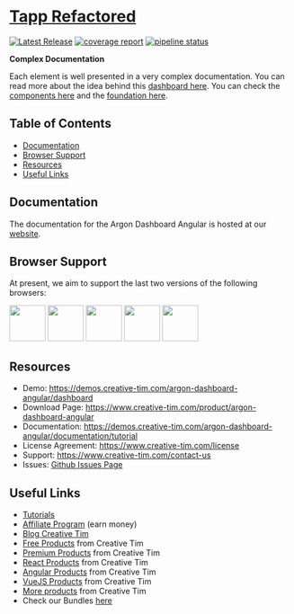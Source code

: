 # [Tapp Refactored](http://tapp.dylanwarrell.com/)

[![Latest Release](https://gitlab.com/dylanjw01/tapp-refactored/-/badges/release.svg)](https://gitlab.com/dylanjw01/tapp-refactored/-/releases)
[![coverage report](https://gitlab.com/dylanjw01/tapp-refactored/badges/master/coverage.svg)](https://gitlab.com/dylanjw01/tapp-refactored/-/commits/master)
[![pipeline status](https://gitlab.com/dylanjw01/tapp-refactored/badges/master/pipeline.svg)](https://gitlab.com/dylanjw01/tapp-refactored/-/commits/master)

**Complex Documentation**

Each element is well presented in a very complex documentation. You can read more about the idea behind this [dashboard here](https://demos.creative-tim.com/argon-dashboard-angular/documentation/tutorial). You can check the [components here](https://demos.creative-tim.com/argon-dashboard-angular/documentation/alerts) and the [foundation here](https://demos.creative-tim.com/argon-dashboard-angular/documentation/colors).

## Table of Contents

* [Documentation](#documentation)
* [Browser Support](#browser-support)
* [Resources](#resources)
* [Useful Links](#useful-links)

## Documentation
The documentation for the Argon Dashboard Angular is hosted at our [website](https://demos.creative-tim.com/argon-dashboard-angular/documentation/tutorial).

## Browser Support

At present, we aim to support the last two versions of the following browsers:

<img src="https://github.com/creativetimofficial/public-assets/blob/master/logos/chrome-logo.png?raw=true" width="64" height="64"> <img src="https://raw.githubusercontent.com/creativetimofficial/public-assets/master/logos/firefox-logo.png" width="64" height="64"> <img src="https://raw.githubusercontent.com/creativetimofficial/public-assets/master/logos/edge-logo.png" width="64" height="64"> <img src="https://raw.githubusercontent.com/creativetimofficial/public-assets/master/logos/safari-logo.png" width="64" height="64"> <img src="https://raw.githubusercontent.com/creativetimofficial/public-assets/master/logos/opera-logo.png" width="64" height="64">



## Resources
- Demo: <https://demos.creative-tim.com/argon-dashboard-angular/dashboard>
- Download Page: <https://www.creative-tim.com/product/argon-dashboard-angular>
- Documentation: <https://demos.creative-tim.com/argon-dashboard-angular/documentation/tutorial>
- License Agreement: <https://www.creative-tim.com/license>
- Support: <https://www.creative-tim.com/contact-us>
- Issues: [Github Issues Page](https://github.com/creativetimofficial/argon-dashboard-angular/issues)

## Useful Links

- [Tutorials](https://www.youtube.com/channel/UCVyTG4sCw-rOvB9oHkzZD1w?ref=creativetim)
- [Affiliate Program](https://www.creative-tim.com/affiliates/new) (earn money)
- [Blog Creative Tim](http://blog.creative-tim.com/)
- [Free Products](https://www.creative-tim.com/bootstrap-themes/free) from Creative Tim
- [Premium Products](https://www.creative-tim.com/bootstrap-themes/premium) from Creative Tim
- [React Products](https://www.creative-tim.com/bootstrap-themes/react-themes) from Creative Tim
- [Angular Products](https://www.creative-tim.com/bootstrap-themes/angular-themes) from Creative Tim
- [VueJS Products](https://www.creative-tim.com/bootstrap-themes/vuejs-themes) from Creative Tim
- [More products](https://www.creative-tim.com/bootstrap-themes) from Creative Tim
- Check our Bundles [here](https://www.creative-tim.com/bundles)
